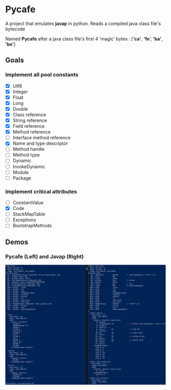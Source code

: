 # Pycafe
A project that emulates **javap** in python. Reads a compiled java class file's bytecode

Named **Pycafe** after a java class file's first 4 'magic' bytes : [**'ca'**, **'fe**', **'ba'**, **'be'**]

## Goals
### Implement all pool constants
- [x] Utf8
- [x] Integer
- [x] Float
- [x] Long
- [x] Double
- [x] Class reference
- [x] String reference
- [x] Field reference
- [x] Method reference
- [ ] Interface method reference
- [x] Name and type descriptor
- [ ] Method handle
- [ ] Method type
- [ ] Dynamic
- [ ] InvokeDynamic
- [ ] Module 
- [ ] Package

### Implement critical attributes
- [ ] ConstantValue
- [x] Code
- [ ] StackMapTable
- [ ] Exceptions
- [ ] BootstrapMethods

## Demos
### Pycafe (Left) and Javap (Right)
![Demo](https://github.com/chasekov/Pycafe/blob/master/imgs/demo.png)
